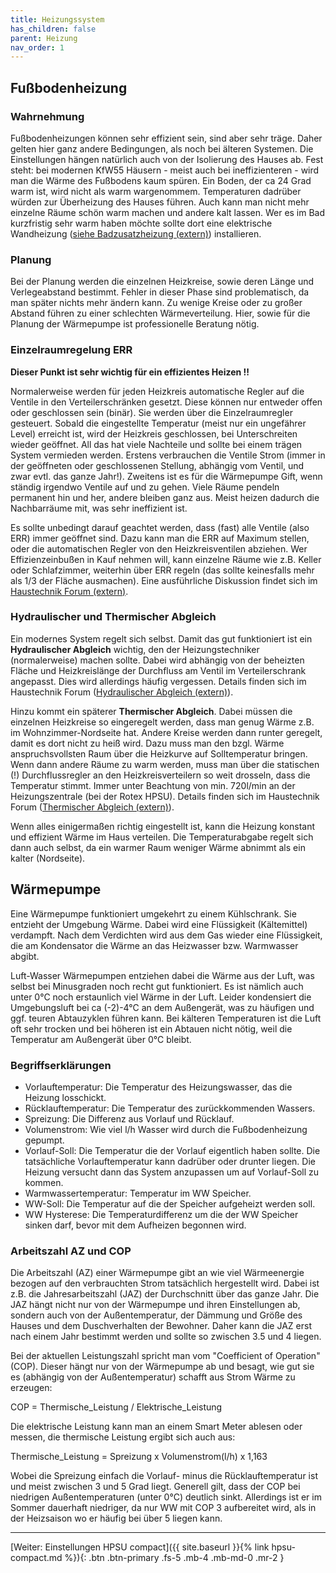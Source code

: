 ```yaml
---
title: Heizungssystem
has_children: false
parent: Heizung
nav_order: 1
---
```


## Fußbodenheizung

### Wahrnehmung

Fußbodenheizungen können sehr effizient sein, sind aber sehr träge.
Daher gelten hier ganz andere Bedingungen, als noch bei älteren Systemen.
Die Einstellungen hängen natürlich auch von der Isolierung des Hauses ab. 
Fest steht: bei modernen KfW55 Häusern - meist auch bei 
ineffizienteren - wird man die Wärme des Fußbodens kaum spüren. Ein Boden, 
der ca 24 Grad warm ist, wird nicht als warm wargenommem. Temperaturen dadrüber
würden zur Überheizung des Hauses führen. Auch kann man nicht mehr einzelne Räume
schön warm machen und andere kalt lassen. Wer es im Bad kurzfristig sehr warm
haben möchte sollte dort eine elektrische Wandheizung ([siehe Badzusatzheizung (extern)](https://www.haustechnikdialog.de/SHKwissen/1102/Badzusatzheizung))
installieren. 

### Planung

Bei der Planung werden die einzelnen Heizkreise, sowie deren Länge und Verlegeabstand
bestimmt. Fehler in dieser Phase sind problematisch, da man später nichts mehr ändern
kann. Zu wenige Kreise oder zu großer Abstand führen zu einer schlechten Wärmeverteilung. 
Hier, sowie für die Planung der Wärmepumpe ist professionelle Beratung nötig.

### Einzelraumregelung ERR

**Dieser Punkt ist sehr wichtig für ein effizientes Heizen !!**

Normalerweise werden für jeden Heizkreis automatische Regler auf die Ventile in den Verteilerschränken
gesetzt. Diese können nur entweder offen oder geschlossen sein (binär). Sie werden über
die Einzelraumregler gesteuert. Sobald die eingestellte Temperatur (meist nur ein ungefährer Level) 
erreicht ist, wird der Heizkreis geschlossen, bei Unterschreiten wieder geöffnet. 
All das hat viele Nachteile und sollte bei einem trägen 
System vermieden werden. Erstens verbrauchen die Ventile Strom (immer in der geöffneten oder
geschlossenen Stellung, abhängig vom Ventil, und zwar evtl. das ganze Jahr!). Zweitens ist
es für die Wärmepumpe Gift, wenn ständig irgendwo Ventile auf und zu gehen. Viele Räume pendeln
permanent hin und her, andere bleiben ganz aus. Meist heizen dadurch die Nachbarräume mit, was sehr ineffizient ist. 

Es sollte unbedingt darauf geachtet werden, dass (fast) alle Ventile (also ERR) immer 
geöffnet sind. Dazu kann man die ERR auf Maximum stellen, oder die automatischen Regler von
den Heizkreisventilen abziehen. Wer Effizienzeinbußen in Kauf nehmen will, kann einzelne
Räume wie z.B. Keller oder Schlafzimmer, weiterhin über ERR regeln
(das sollte keinesfalls mehr als 1/3 der Fläche ausmachen). Eine ausführliche Diskussion
findet sich im [Haustechnik Forum (extern)](https://www.haustechnikdialog.de/SHKwissen/2280/Einzelraumregelung-bei-Niedertemperatur-Heizung-Ja-oder-Nein).


### Hydraulischer und Thermischer Abgleich

Ein modernes System regelt sich selbst. Damit das gut funktioniert ist ein **Hydraulischer Abgleich**
wichtig, den der Heizungstechniker (normalerweise) machen sollte. Dabei wird abhängig von der
beheizten Fläche und Heizkreislänge der Durchfluss am Ventil im Verteilerschrank angepasst. 
Dies wird allerdings häufig vergessen. Details finden sich im Haustechnik Forum
([Hydraulischer Abgleich (extern)](https://www.haustechnikdialog.de/SHKwissen/335/Hydraulischer-Abgleich)).

Hinzu kommt ein späterer **Thermischer Abgleich**. Dabei müssen die einzelnen Heizkreise so
eingeregelt werden, dass man genug Wärme z.B. im Wohnzimmer-Nordseite hat.
Andere Kreise werden dann runter geregelt, damit es dort nicht zu heiß wird. 
Dazu muss man den bzgl. Wärme anspruchsvollsten Raum über die Heizkurve auf Solltemperatur
bringen. Wenn dann andere Räume zu warm werden, muss man über die statischen (!) Durchflussregler
an den Heizkreisverteilern so weit drosseln, dass die Temperatur stimmt.
Immer unter Beachtung von min. 720l/min an der Heizungszentrale (bei der Rotex HPSU).
Details finden sich im Haustechnik Forum
([Thermischer Abgleich (extern)](https://www.haustechnikdialog.de/SHKwissen/2711/Thermischer-Abgleich)).

Wenn alles einigermaßen richtig eingestellt ist, kann die Heizung konstant und effizient
Wärme im Haus verteilen. Die Temperaturabgabe regelt sich dann auch selbst, da ein 
warmer Raum weniger Wärme abnimmt als ein kalter (Nordseite).

## Wärmepumpe

Eine Wärmepumpe funktioniert umgekehrt zu einem Kühlschrank. Sie entzieht der Umgebung Wärme.
Dabei wird eine Flüssigkeit (Kältemittel) verdampft. Nach dem Verdichten wird aus dem Gas
wieder eine Flüssigkeit, die am Kondensator die Wärme an das Heizwasser bzw. Warmwasser abgibt.

Luft-Wasser Wärmepumpen entziehen dabei die Wärme aus der Luft, was selbst bei Minusgraden 
noch recht gut funktioniert. Es ist nämlich auch unter 0°C noch erstaunlich viel Wärme 
in der Luft. Leider kondensiert die Umgebungsluft bei ca (-2)-4°C an dem Außengerät, 
was zu häufigen und ggf. teuren Abtauzyklen führen kann. Bei kälteren Temperaturen ist die
Luft oft sehr trocken und bei höheren ist ein Abtauen nicht nötig, weil die Temperatur am 
Außengerät über 0°C bleibt. 

### Begriffserklärungen

- Vorlauftemperatur: Die Temperatur des Heizungswasser, das die Heizung losschickt.
- Rücklauftemperatur: Die Temperatur des zurückkommenden Wassers.
- Spreizung: Die Differenz aus Vorlauf und Rücklauf.
- Volumenstrom: Wie viel l/h Wasser wird durch die Fußbodenheizung gepumpt.
- Vorlauf-Soll: Die Temperatur die der Vorlauf eigentlich haben sollte. Die tatsächliche 
Vorlauftemperatur kann dadrüber oder drunter liegen. Die Heizung versucht dann das System
anzupassen um auf Vorlauf-Soll zu kommen. 
- Warmwassertemperatur: Temperatur im WW Speicher. 
- WW-Soll: Die Temperatur auf die der Speicher aufgeheizt werden soll. 
- WW Hysterese: Die Temperaturdifferenz um die der WW Speicher sinken darf, bevor mit dem 
Aufheizen begonnen wird. 

### Arbeitszahl AZ und COP

Die Arbeitszahl (AZ) einer Wärmepumpe gibt an wie viel Wärmeenergie bezogen
auf den verbrauchten Strom tatsächlich hergestellt wird. Dabei ist z.B. die Jahresarbeitszahl
(JAZ) der Durchschnitt über das ganze Jahr. Die JAZ hängt nicht nur von der Wärmepumpe 
und ihren Einstellungen ab, sondern auch von der Außentemperatur, der Dämmung und Größe
des Hauses und dem Duschverhalten der Bewohner. Daher kann die JAZ erst nach einem Jahr
bestimmt werden und sollte so zwischen 3.5 und 4 liegen. 

Bei der aktuellen Leistungszahl spricht man vom "Coefficient of Operation" (COP). Dieser
hängt nur von der Wärmepumpe ab und besagt, wie gut sie es (abhängig von der Außentemperatur)
schafft aus Strom Wärme zu erzeugen: 

COP = Thermische_Leistung / Elektrische_Leistung

Die elektrische Leistung kann man an einem Smart Meter ablesen oder messen, die thermische
Leistung ergibt sich auch aus: 

Thermische_Leistung = Spreizung x Volumenstrom(l/h) x 1,163

Wobei die Spreizung einfach die Vorlauf- minus die Rücklauftemperatur ist und meist 
zwischen 3 und 5 Grad liegt. Generell gilt, dass der COP bei niedrigen Außentemperaturen
(unter 0°C) deutlich sinkt. Allerdings ist er im Sommer dauerhaft niedriger,
da nur WW mit COP 3 aufbereitet wird, als in der Heizsaison wo er häufig 
bei über 5 liegen kann. 

---

[Weiter: Einstellungen HPSU compact]({{ site.baseurl }}{% link hpsu-compact.md %}){: .btn .btn-primary .fs-5 .mb-4 .mb-md-0 .mr-2 }

